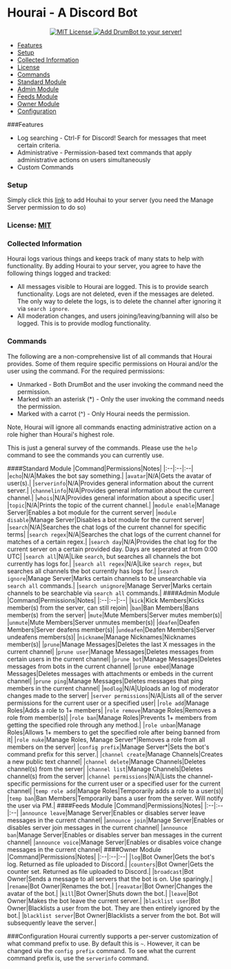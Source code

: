 # Hourai - A Discord Bot

<p align="center">
    <a href="https://opensource.org/licenses/mit-license.php">
        <img src="https://img.shields.io/badge/license-MIT%20License-blue.svg" alt="MIT License">
    </a>
    <a href="https://discordapp.com/oauth2/authorize?client_id=208460637368614913&scope=bot&permissions=0xFFFFFFFFFFFF">
        <img src="https://img.shields.io/badge/discord-add--to--server-738bd7.svg" alt="Add DrumBot to your server!">
    </a>
</p>

* [Features]()
* [Setup]()
* [Collected Information]()
* [License]()
* [Commands]()
 * [Standard Module]()
 * [Admin Module]()
 * [Feeds Module]()
 * [Owner Module]()
* [Configuration]()

###Features
* Log searching - Ctrl-F for Discord! Search for messages that meet certain criteria.
* Administrative - Permission-based text commands that apply administrative actions on users simultaneously
* Custom Commands

### Setup
Simply click this [link](https://discordapp.com/oauth2/authorize?client_id=208460637368614913&scope=bot&permissions=0xFFFFFFFFFFFF) to add Houhai to your server (you need the Manage Server permission to do so)

### License: [MIT](./LICENSE)
### Collected Information
Hourai logs various things and keeps track of many stats to help with functionality. By adding Hourai to your server, you agree to have the following things logged and tracked:

* All messages visible to Hourai are logged. This is to provide search functionality. Logs are not deleted, even if the messages are deleted. The only way to delete the logs, is to delete the channel after ignoring it via `search ignore`.
* All moderation changes, and users joining/leaving/banning will also be logged. This is to provide modlog functionality.

### Commands
The following are a non-comprehensive list of all commands that Hourai provides. Some of them require specific permissions on Hourai and/or the user using the command. For the required permissions:
* Unmarked - Both DrumBot and the user invoking the command need the permission.
* Marked with an asterisk (*) - Only the user invoking the command needs the permission.
* Marked with a carrot (^) - Only Hourai needs the permission.

Note, Hourai will ignore all commands enacting administrative action on a role higher than Hourai's highest role.

This is just a general survey of the commands. Please use the `help` command to see the commands you can currently use. 

####Standard Module
|Command|Permissions|Notes|
|:--|:--|:--|
|`echo`|N/A|Makes the bot say something.|
|`avatar`|N/A|Gets the avatar of user(s).|
|`serverinfo`|N/A|Provides general information about the current server.|
|`channelinfo`|N/A|Provides general information about the current channel.|
|`whois`|N/A|Provides general information about a specific user.|
|`topic`|N/A|Prints the topic of the current channel.|
|`module enable`|Manage Server|Enables a bot module for the current server|
|`module disable`|Manage Server|Disables a bot module for the current server|
|`search`|N/A|Searches the chat logs of the current channel for specific terms|
|`search regex`|N/A|Searches the chat logs of the current channel for matches of a certain regex.|
|`search day`|N/A|Provides the chat log for the current server on a certain provided day. Days are seperated at from 0:00 UTC|
|`search all`|N/A|Like `search`, but searches all channels the bot currently has logs for.|
|`search all regex`|N/A|Like `search regex`, but searches all channels the bot currently has logs for.|
|`search ignore`|Manage Server|Marks certain channels to be unsearchable via `search all` commands.|
|`search unignore`|Manage Server|Marks certain channels to be searchable via `search all` commands.|
####Admin Module
|Command|Permissions|Notes|
|:--|:--|:--|
|`kick`|Kick Members|Kicks member(s) from the server, can still rejoin|
|`ban`|Ban Members|Bans member(s) from the server|
|`mute`|Mute Members|Server mutes member(s)|
|`unmute`|Mute Members|Server unmutes member(s)|
|`deafen`|Deafen Members|Server deafens member(s)|
|`undeafen`|Deafen Members|Server undeafens members(s)|
|`nickname`|Manage Nicknames|Nicknames member(s)|
|`prune`|Manage Messages|Deletes the last X messages in the current channel|
|`prune user`|Manage Messages|Deletes messages from certain users in the current channel|
|`prune bot`|Manage Messages|Deletes messages from bots in the current channel|
|`prune embed`|Manage Messages|Deletes messages with attachments or embeds in the current channel|
|`prune ping`|Manage Messages|Deletes messages that ping members in the current channel|
|`modlog`|N/A|Uploads an log of moderator changes made to the server|
|`server permissions`|N/A|Lists all of the server permissions for the current user or a specified user|
|`role add`|Manage Roles|Adds a role to 1+ members|
|`role remove`|Manage Roles|Removes a role from member(s)|
|`role ban`|Manage Roles|Prevents 1+ members from getting the specified role through any method.|
|`role unban`|Manage Roles|Allows 1+ members to get the specified role after being banned from it|
|`role nuke`|Manage Roles, Manage Server*|Removes a role from all members on the server|
|`config prefix`|Manage Server*|Sets the bot's command prefix for this server.|
|`channel create`|Manage Channels|Creates a new public text channel|
|`channel delete`|Manage Channels|Deletes channel(s) from the server|
|`channel list`|Manage Channels|Deletes channel(s) from the server|
|`channel permissions`|N/A|Lists the channel-specific permissions for the current user or a specified user for the current channel|
|`temp role add`|Manage Roles|Temporarily adds a role to a user(s)|
|`temp ban`|Ban Members|Temporarily bans a user from the server. Will notify the user via PM.|
####Feeds Module
|Command|Permissions|Notes|
|:--|:--|:--|
|`announce leave`|Manage Server|Enables or disables server leave messages in the current channel|
|`announce join`|Manage Server|Enables or disables server join messages in the current channel|
|`announce ban`|Manage Server|Enables or disables server ban messages in the current channel|
|`announce voice`|Manage Server|Enables or disables voice change messages in the current channel|
####Owner Module
|Command|Permissions|Notes|
|:--|:--|:--|
|`log`|Bot Owner|Gets the bot's log. Returned as file uploaded to Discord.|
|`counters`|Bot Owner|Gets the counter set. Returned as file uploaded to Discord.|
|`broadcast`|Bot Owner|Sends a message to all servers that the bot is on. Use sparingly.|
|`rename`|Bot Owner|Renames the bot.|
|`reavatar`|Bot Owner|Changes the avatar of the bot.|
|`kill`|Bot Owner|Shuts down the bot.|
|`leave`|Bot Owner|Makes the bot leave the current server.|
|`blacklist user`|Bot Owner|Blacklists a user from the bot. They are then entirely ignored by the bot.|
|`blacklist server`|Bot Owner|Blacklists a server from the bot. Bot will subsequently leave the server.|

###Configuration
Hourai currently supports a per-server customization of what command prefix to use. By default this is `~`. However, it can be changed via the `config prefix` command. To see what the current command prefix is, use the `serverinfo` command.
